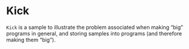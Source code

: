 # Kick

`Kick` is a sample to illustrate the problem associated when making “big” programs in general,
and storing samples into programs (and therefore making them “big”).
